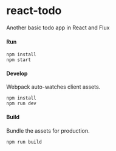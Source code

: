 # react-todo
Another basic todo app in React and Flux

#### Run

```
npm install
npm start
```

#### Develop

Webpack auto-watches client assets.

```
npm install
npm run dev
```

#### Build

Bundle the assets for production.

```
npm run build
```


